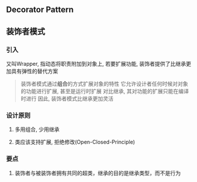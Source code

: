## Decorator Pattern 
## 装饰者模式

### 引入
又叫Wrapper, 指动态将职责附加到对象上, 若要扩展功能, 装饰者提供了比继承更加具有弹性的替代方案

> 装饰者模式通过**组合**的方式扩展对象的特性
> 它允许设计者任何时候对对象的功能进行扩展, 甚至是运行时扩展
> 对比继承, 其对功能的扩展只能在编译时进行
> 因此, 装饰者模式比继承更加灵活

### 设计原则

1. 多用组合, 少用继承

2. 类应该支持扩展, 拒绝修改(Open-Closed-Principle)

### 要点

1. 装饰者与被装饰者拥有共同的超类，继承的目的是继承类型，而不是行为



